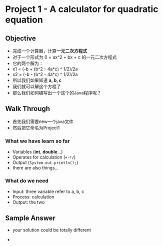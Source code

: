 # Project 1 - A calculator for quadratic equation
## Objective
* 完成一个计算器，计算**一元二次方程式**
* 对于一个形式为 0 = ax^2 + bx + c 的一元二次方程式
* 它的两个解为：
* x1 = (-b + (b^2 - 4a*c) ^ 1/2)/2a
* x2 = (-b - (b^2 - 4a*c) ^ 1/2)/2a
* 所以我们如果知道 **a, b, c**
* 我们就可以解这个方程了
* 那么我们如何编写出一个这个的Java程序呢？
## Walk Through
* 首先我们需要new一个java文件
* 然后把它命名为Project1
### What we have learn so far
* Variables (**int**, **double**...)
* Operates for calculation (`+-*/`)
* Output (`System.out.println();`)
* there are also things...
### What do we need
* Input: three variable refer to a, b, c
* Process: calculation
* Output: the two 
## Sample Answer
- your solution could be totally different
* 